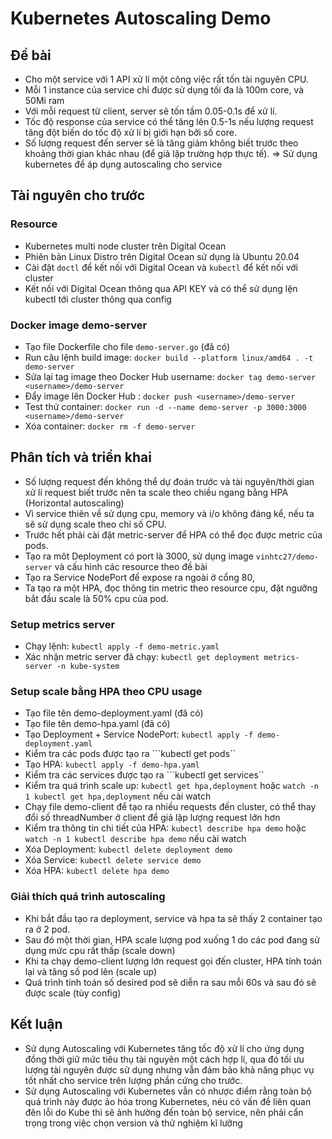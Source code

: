 # Kubernetes Autoscaling Demo

## Đề bài
+ Cho một service với 1 API xử lí một công việc rất tốn tài nguyên CPU.
+ Mỗi 1 instance của service chỉ được sử dụng tối đa là 100m core, và 50Mi ram
+ Với mỗi request từ client, server sẽ tốn tầm 0.05-0.1s để xử lí.
+ Tốc độ response của service có thể tăng lên 0.5-1s nếu lượng request tăng đột biến do tốc độ xử lí bị giới hạn bởi số core.
+ Số lượng request đến server sẽ là tăng giảm không biết trước theo khoảng thời gian khác nhau (để giả lập trường hợp thực tế).
=> Sử dụng kubernetes để áp dụng autoscaling cho service

## Tài nguyên cho trước

### Resource 
+ Kubernetes multi node cluster trên Digital Ocean
+ Phiên bản Linux Distro trên Digital Ocean sử dụng là Ubuntu 20.04
+ Cài đặt ```doctl``` để kết nối với Digital Ocean và ```kubectl``` để kết nối với cluster
+ Kết nối với Digital Ocean thông qua API KEY và có thể sử dụng lện kubectl tới cluster thông qua config

### Docker image demo-server
+ Tạo file Dockerfile cho file ```demo-server.go``` (đã có)
+ Run câu lệnh build image: ```docker build --platform linux/amd64 . -t demo-server```
+ Sửa lại tag image theo Docker Hub username: ```docker tag demo-server <username>/demo-server```
+ Đẩy image lên Docker Hub : ```docker push <username>/demo-server```
+ Test thử container: ```docker run -d --name demo-server -p 3000:3000 <username>/demo-server```
+ Xóa container: ```docker rm -f demo-server```

## Phân tích và triển khai
+ Số lượng request đến không thể dự đoán trước và tài nguyên/thời gian xử lí request biết trước nên ta scale theo chiều ngang bằng HPA (Horizontal autoscaling)
+ Vì service thiên về sử dụng cpu, memory và i/o không đáng kể, nếu ta sẽ sử dụng scale theo chỉ số CPU.
+ Trước hết phải cài đặt metric-server để HPA có thể đọc được metric của pods.
+ Tạo ra môt Deployment có port là 3000, sử dụng image ```vinhtc27/demo-server``` và cấu hình các resource theo đề bài
+ Tạo ra Service NodePort để expose ra ngoài ở cổng 80, 
+ Ta tạo ra một HPA, đọc thông tin metric theo resource cpu, đặt ngưỡng bắt đầu scale là 50% cpu của pod.

### Setup metrics server 
+ Chạy lệnh: ```kubectl apply -f demo-metric.yaml```
+ Xác nhận metric server đã chạy: ```kubectl get deployment metrics-server -n kube-system```
### Setup scale bằng HPA theo CPU usage
+ Tạo file tên demo-deployment.yaml (đã có)
+ Tạo file tên demo-hpa.yaml (đã có)
+ Tạo Deployment + Service NodePort: ```kubectl apply -f demo-deployment.yaml```
+ Kiểm tra các pods được tạo ra ```kubectl get pods``
+ Tạo HPA: ```kubectl apply -f demo-hpa.yaml```
+ Kiểm tra các services được tạo ra ```kubectl get services``
+ Kiểm tra quá trình scale up: ```kubectl get hpa,deployment``` hoặc ```watch -n 1 kubectl get hpa,deployment``` nếu cài watch
+ Chạy file demo-client để tạo ra nhiều requests đến cluster, có thể thay đổi số threadNumber ở client để giả lập lượng request lớn hơn
+ Kiểm tra thông tin chi tiết của HPA: ```kubectl describe hpa demo``` hoặc ```watch -n 1 kubectl describe hpa demo``` nếu cài watch
+ Xóa Deployment: ```kubectl delete deployment demo```
+ Xóa Service: ```kubectl delete service demo```
+ Xóa HPA: ```kubectl delete hpa demo```

### Giải thích quá trình autoscaling
+ Khi bắt đầu tạo ra deployment, service và hpa ta sẽ thấy 2 container tạo ra ở 2 pod.
+ Sau đó một thời gian, HPA scale lượng pod xuống 1 do các pod đang sử dụng mức cpu rất thấp (scale down)
+ Khi ta chạy demo-client lượng lớn request gọi đến cluster, HPA tính toán lại và tăng số pod lên (scale up)
+ Quá trình tính toán số desired pod sẽ diễn ra sau mỗi 60s và sau đó sẽ được scale (tùy config)

## Kết luận
+ Sử dụng Autoscaling với Kubernetes tăng tốc độ xử lí cho ứng dụng đồng thời giữ mức tiêu thụ tài nguyên một cách hợp lí, qua đó tối ưu lượng tài nguyên được sử dụng nhưng vẫn đảm bảo khả năng phục vụ tốt nhất cho service trên lượng phần cứng cho trước.
+ Sử dụng Autoscaling với Kubernetes vẫn có nhược điểm rằng toàn bộ quá trình này được ảo hóa trong Kubernetes, néu có vấn đề liên quan đên lỗi do Kube thì sẽ ảnh hưởng đến toàn bộ service, nên phải cẩn trọng trong việc chọn version và thử nghiệm kĩ lưỡng
